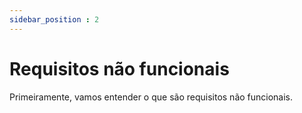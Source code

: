 ```yaml
---
sidebar_position : 2
---
```


# Requisitos não funcionais

Primeiramente, vamos entender o que são requisitos não funcionais.
